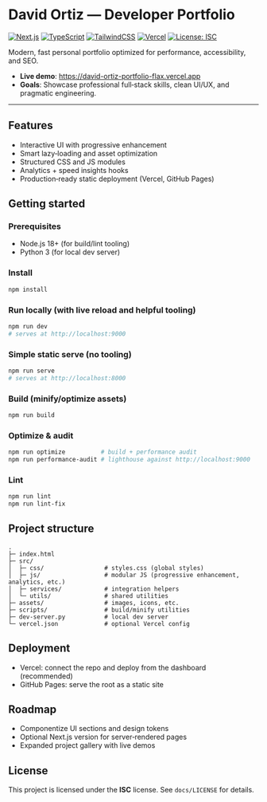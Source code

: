 # David Ortiz — Developer Portfolio

[![Next.js](https://img.shields.io/badge/Next.js-14-black?logo=nextdotjs)](https://nextjs.org/)
[![TypeScript](https://img.shields.io/badge/TypeScript-5-blue?logo=typescript)](https://www.typescriptlang.org/)
[![TailwindCSS](https://img.shields.io/badge/Tailwind_CSS-3-38B2AC?logo=tailwind-css&logoColor=white)](https://tailwindcss.com/)
[![Vercel](https://img.shields.io/badge/Deploy-Vercel-black?logo=vercel)](https://vercel.com)
[![License: ISC](https://img.shields.io/badge/License-ISC-blue.svg)](./docs/LICENSE)

Modern, fast personal portfolio optimized for performance, accessibility, and SEO.

- **Live demo**: https://david-ortiz-portfolio-flax.vercel.app
- **Goals**: Showcase professional full‑stack skills, clean UI/UX, and pragmatic engineering.

---

## Features
- Interactive UI with progressive enhancement
- Smart lazy‑loading and asset optimization
- Structured CSS and JS modules
- Analytics + speed insights hooks
- Production‑ready static deployment (Vercel, GitHub Pages)

## Getting started

### Prerequisites
- Node.js 18+ (for build/lint tooling)
- Python 3 (for local dev server)

### Install
```bash
npm install
```

### Run locally (with live reload and helpful tooling)
```bash
npm run dev
# serves at http://localhost:9000
```

### Simple static serve (no tooling)
```bash
npm run serve
# serves at http://localhost:8000
```

### Build (minify/optimize assets)
```bash
npm run build
```

### Optimize & audit
```bash
npm run optimize          # build + performance audit
npm run performance-audit # lighthouse against http://localhost:9000
```

### Lint
```bash
npm run lint
npm run lint-fix
```

## Project structure
```
.
├─ index.html
├─ src/
│  ├─ css/                 # styles.css (global styles)
│  ├─ js/                  # modular JS (progressive enhancement, analytics, etc.)
│  ├─ services/            # integration helpers
│  └─ utils/               # shared utilities
├─ assets/                 # images, icons, etc.
├─ scripts/                # build/minify utilities
├─ dev-server.py           # local dev server
└─ vercel.json             # optional Vercel config
```

## Deployment
- Vercel: connect the repo and deploy from the dashboard (recommended)
- GitHub Pages: serve the root as a static site

## Roadmap
- Componentize UI sections and design tokens
- Optional Next.js version for server‑rendered pages
- Expanded project gallery with live demos

## License
This project is licensed under the **ISC** license. See `docs/LICENSE` for details.

